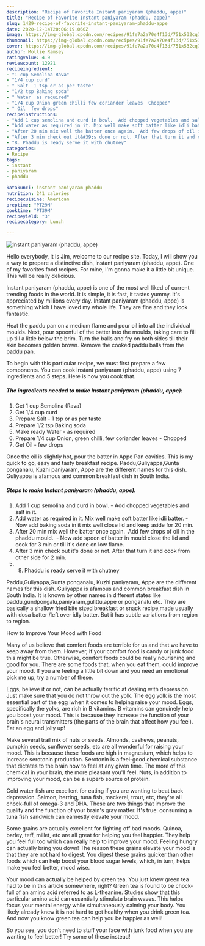 ```yaml
---
description: "Recipe of Favorite Instant paniyaram (phaddu, appe)"
title: "Recipe of Favorite Instant paniyaram (phaddu, appe)"
slug: 1429-recipe-of-favorite-instant-paniyaram-phaddu-appe
date: 2020-12-14T20:06:19.060Z
image: https://img-global.cpcdn.com/recipes/91fe7a2a70e4f13d/751x532cq70/instant-paniyaram-phaddu-appe-recipe-main-photo.jpg
thumbnail: https://img-global.cpcdn.com/recipes/91fe7a2a70e4f13d/751x532cq70/instant-paniyaram-phaddu-appe-recipe-main-photo.jpg
cover: https://img-global.cpcdn.com/recipes/91fe7a2a70e4f13d/751x532cq70/instant-paniyaram-phaddu-appe-recipe-main-photo.jpg
author: Mollie Ramsey
ratingvalue: 4.9
reviewcount: 12921
recipeingredient:
- "1 cup Semolina Rava"
- "1/4 cup curd"
- " Salt  1 tsp or as per taste"
- "1/2 tsp Baking soda"
- " Water  as required"
- "1/4 cup Onion green chilli few coriander leaves  Chopped"
- " Oil  few drops"
recipeinstructions:
- "Add 1 cup semolina and curd in bowl.  Add chopped vegetables and salt in it."
- "Add water as required in it. Mix well make soft batter like idli batter. Now add baking soda in it mix well close lid and keep aside for 20 min."
- "After 20 min mix well the batter once again.  Add few drops of oil in the phaddu mould.  Now add spoon of batter in mould close the lid and cook for 3 min or till it&#39;s done on low flame."
- "After 3 min check out it&#39;s done or not. After that turn it and cook from other side for 2 min."
- "8. Phaddu is ready serve it with chutney"
categories:
- Recipe
tags:
- instant
- paniyaram
- phaddu

katakunci: instant paniyaram phaddu 
nutrition: 241 calories
recipecuisine: American
preptime: "PT29M"
cooktime: "PT39M"
recipeyield: "3"
recipecategory: Lunch

---
```



![Instant paniyaram (phaddu, appe)](https://img-global.cpcdn.com/recipes/91fe7a2a70e4f13d/751x532cq70/instant-paniyaram-phaddu-appe-recipe-main-photo.jpg)

Hello everybody, it is Jim, welcome to our recipe site. Today, I will show you a way to prepare a distinctive dish, instant paniyaram (phaddu, appe). One of my favorites food recipes. For mine, I'm gonna make it a little bit unique. This will be really delicious.

Instant paniyaram (phaddu, appe) is one of the most well liked of current trending foods in the world. It is simple, it is fast, it tastes yummy. It's appreciated by millions every day. Instant paniyaram (phaddu, appe) is something which I have loved my whole life. They are fine and they look fantastic.

Heat the paddu pan on a medium flame and pour oil into all the individual moulds. Next, pour spoonful of the batter into the moulds, taking care to fill up till a little below the brim. Turn the balls and fry on both sides till their skin becomes golden brown. Remove the cooked paddu balls from the paddu pan.


To begin with this particular recipe, we must first prepare a few components. You can cook instant paniyaram (phaddu, appe) using 7 ingredients and 5 steps. Here is how you cook that.

<!--inarticleads1-->

##### The ingredients needed to make Instant paniyaram (phaddu, appe):

1. Get 1 cup Semolina (Rava)
1. Get 1/4 cup curd
1. Prepare  Salt - 1 tsp or as per taste
1. Prepare 1/2 tsp Baking soda
1. Make ready  Water - as required
1. Prepare 1/4 cup Onion, green chilli, few coriander leaves - Chopped
1. Get  Oil - few drops


Once the oil is slightly hot, pour the batter in Appe Pan cavities. This is my quick to go, easy and tasty breakfast recipe. Paddu,Guliyappa,Gunta ponganalu, Kuzhi paniyaram, Appe are the different names for this dish. Guliyappa is afamous and common breakfast dish in South India. 

<!--inarticleads2-->

##### Steps to make Instant paniyaram (phaddu, appe):

1. Add 1 cup semolina and curd in bowl. -  Add chopped vegetables and salt in it.
1. Add water as required in it. Mix well make soft batter like idli batter. - Now add baking soda in it mix well close lid and keep aside for 20 min.
1. After 20 min mix well the batter once again.  Add few drops of oil in the phaddu mould.  - Now add spoon of batter in mould close the lid and cook for 3 min or till it&#39;s done on low flame.
1. After 3 min check out it&#39;s done or not. After that turn it and cook from other side for 2 min.
1. 8. Phaddu is ready serve it with chutney


Paddu,Guliyappa,Gunta ponganalu, Kuzhi paniyaram, Appe are the different names for this dish. Guliyappa is afamous and common breakfast dish in South India. It is known by other names in different states like paddu,gundpongalu,paniyaram,gulittu,appe or ponganalu etc. They are basically a shallow fried bite sized breakfast or snack recipe,made usually with dosa batter /left over idly batter. But it has subtle variations from region to region. 

How to Improve Your Mood with Food


Many of us believe that comfort foods are terrible for us and that we have to keep away from them. However, if your comfort food is candy or junk food this might be true. Otherwise, comfort foods could be really nourishing and good for you. There are some foods that, when you eat them, could improve your mood. If you are feeling a little bit down and you need an emotional pick me up, try a number of these.

Eggs, believe it or not, can be actually terrific at dealing with depression. Just make sure that you do not throw out the yolk. The egg yolk is the most essential part of the egg iwhen it comes to helping raise your mood. Eggs, specifically the yolks, are rich in B vitamins. B vitamins can genuinely help you boost your mood. This is because they increase the function of your brain's neural transmitters (the parts of the brain that affect how you feel). Eat an egg and jolly up!

Make several trail mix of nuts or seeds. Almonds, cashews, peanuts, pumpkin seeds, sunflower seeds, etc are all wonderful for raising your mood. This is because these foods are high in magnesium, which helps to increase serotonin production. Serotonin is a feel-good chemical substance that dictates to the brain how to feel at any given time. The more of this chemical in your brain, the more pleasant you'll feel. Nuts, in addition to improving your mood, can be a superb source of protein.

Cold water fish are excellent for eating if you are wanting to beat back depression. Salmon, herring, tuna fish, mackerel, trout, etc, they're all chock-full of omega-3 and DHA. These are two things that improve the quality and the function of your brain's gray matter. It's true: consuming a tuna fish sandwich can earnestly elevate your mood. 

Some grains are actually excellent for fighting off bad moods. Quinoa, barley, teff, millet, etc are all great for helping you feel happier. They help you feel full too which can really help to improve your mood. Feeling hungry can actually bring you down! The reason these grains elevate your mood is that they are not hard to digest. You digest these grains quicker than other foods which can help boost your blood sugar levels, which, in turn, helps make you feel better, mood wise.

Your mood can actually be helped by green tea. You just knew green tea had to be in this article somewhere, right? Green tea is found to be chock-full of an amino acid referred to as L-theanine. Studies show that this particular amino acid can essentially stimulate brain waves. This helps focus your mental energy while simultaneously calming your body. You likely already knew it is not hard to get healthy when you drink green tea. And now you know green tea can help you be happier as well!

So you see, you don't need to stuff your face with junk food when you are wanting to feel better! Try some of these instead!


